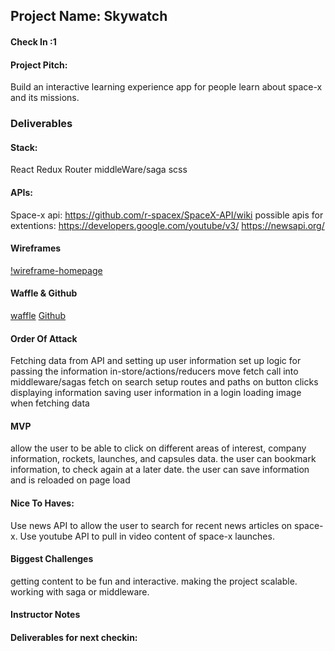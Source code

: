 ## Project Name: Skywatch

#### Check In :1

#### Project Pitch:
Build an interactive learning experience app for people learn about space-x and its missions.  

### Deliverables
#### Stack:

React
Redux
Router
middleWare/saga
scss

#### APIs:

Space-x api: https://github.com/r-spacex/SpaceX-API/wiki
possible apis for extentions: 
https://developers.google.com/youtube/v3/ 
https://newsapi.org/


#### Wireframes

[!wireframe-homepage](https://www.facebook.com/photo.php?fbid=902481468988&set=a.902481463998.1073741835.124702253&type=3&theater)

#### Waffle & Github

[waffle](https://waffle.io/skenne21/sky-watch)
[Github](https://github.com/skenne21/sky-watch)

#### Order Of Attack

Fetching data from API and setting up user information
set up logic for passing the information in-store/actions/reducers
move fetch call into middleware/sagas
fetch on search
setup routes and paths on button clicks
displaying information
saving user information in a login
loading image when fetching data

#### MVP
allow the user to be able to click on different areas of interest, company information, rockets, launches, and capsules data.
the user can bookmark information, to check again at a later date.
the user can save information and is reloaded on page load

    
#### Nice To Haves:
Use news API to allow the user to search for recent news articles on space-x.
Use youtube API to pull in video content of space-x launches.


#### Biggest Challenges
getting content to be fun and interactive. 
making the project scalable.
working with saga or middleware.


#### Instructor Notes

#### Deliverables for next checkin:
